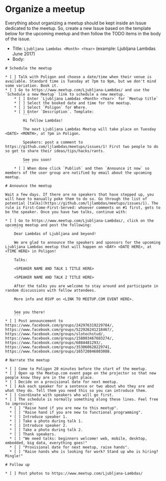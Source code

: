 
# Organize a meetup

Everything about organizing a meetup should be kept inside an Issue dedicated to the meetup. 
So, create a new Issue based on the template below for the upcoming meetup and then follow the TODO items in the body of the issue.

* Title: `Ljubljana Lambdas <Month> <Year>` (example: Ljubljana Lambdas June 2017)
* Body:

```
# Schedule the meetup

* [ ] Talk with Poligon and choose a date/time when their venue is available. Standard time is Tuesday at 7pm to 9pm, but we don't mind some variation. Book it.
* [ ] Go to https://www.meetup.com/Ljubljana-Lambdas/ and use the `Schedule a new Meetup` link to schedule a new meetup.
    * [ ] Enter `Ljubljana Lambdas <Month> <Year>` for `Meetup title`
    * [ ] Select the booked date and time for the meetup.
    * [ ] Select `Poligon` for Where.
    * [ ] Enter `Description`. Template:
        ```
        Hi fellow Lambdas!

        The next Ljubljana Lambdas Meetup will take place on Tuesday <DATE> <MONTH>, at 7pm in Poligon.

        Speakers: post a comment to https://github.com/ljlambdas/meetups/issues/1! First two people to do so get to share their ideas/tips/hacks/rants.

        See you soon!
        ```
    * [ ] When done click `Publish` and then `Announce it now` so members of the user group are notified by email about the upcoming meetup.

# Announce the meetup

Wait a few days. If there are no speakers that have stepped up, you will have to manually poke them to do so. Go through the list of potential [talks](https://github.com/ljlambdas/meetups/issues/1). The rule is First-Come-First-Served: whoever comments on #1 first, gets to be the speaker. Once you have two talks, continue with:

* [ ] Go to https://www.meetup.com/Ljubljana-Lambdas/, click on the upcoming meetup and post the following:
    ```
    Dear Lambdas of Ljubljana and beyond!

    We are glad to announce the speakers and sponsors for the upcoming Ljubljana Lambdas meetup that will happen on <DAY> <DATE HERE>, at <TIME HERE> in Poligon!

    Talks:
    
    <SPEAKER NAME AND TALK 1 TITLE HERE>

    <SPEAKER NAME AND TALK 2 TITLE HERE>

    After the talks you are welcome to stay around and participate in random discussions with fellow attendees.

    More info and RSVP on <LINK TO MEETUP.COM EVENT HERE>.


    See you there!
    ```
* [ ] Post announcement to https://www.facebook.com/groups/242976319229784/, https://www.facebook.com/groups/522926241218467/, https://www.facebook.com/groups/slotechstud/, https://www.facebook.com/groups/158003467603274/, https://www.facebook.com/groups/6884481293/, https://www.facebook.com/groups/353060628229741, https://www.facebook.com/groups/165720846803088.

# Narrate the meetup

* [ ] Come to Poligon 20 minutes before the start of the meetup.
* [ ] Open up the Meetup.com event page on the projector so that new people know they are in the right place.
* [ ] Decide on a provisional date for next meetup.
* [ ] Ask each speaker for a sentence or two about who they are and what they do. Tell them you need this so you can introduce them.
* [ ] Coordinate with speakers who will go first.
* [ ] The schedule is normally something along these lines. Feel free to improvise:
  * [ ] "Raise hand if you are new to this meetup".
  * [ ] "Raise hand if you are new to functional programming".
  * [ ] Introduce speaker 1.
  * [ ] Take a photo during talk 1.
  * [ ] Introduce speaker 2.
  * [ ] Take a photo during talk 2.
  * [ ] Thank speakers.
  * [ ] "We need talks: beginners welcome! web, mobile, desktop, embedded, big data, everything goes!"
  * [ ] "Provisional date for next meetup, raise hands".
  * [ ] "Raise hands who is looking for work? Stand up who is hiring? Mingle!"

# Follow up

* [ ] Post photos to https://www.meetup.com/Ljubljana-Lambdas/
```

